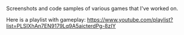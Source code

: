 Screenshots and code samples of various games that I've worked on.

Here is a playlist with gameplay:
https://www.youtube.com/playlist?list=PLSIXhAn7EN9179Lq9A5aicterdPg-8zIY 
